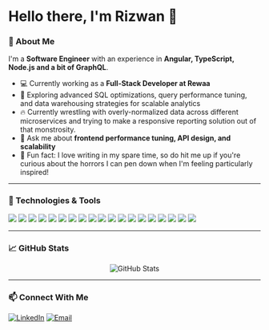 # Hello there, I'm Rizwan 👋

### 🚀 About Me
I'm a **Software Engineer** with an experience in **Angular, TypeScript, Node.js and a bit of GraphQL**.

- 💻 Currently working as a **Full-Stack Developer at Rewaa**
- 🌱 Exploring advanced SQL optimizations, query performance tuning, and data warehousing strategies for scalable analytics
- 🔥 Currently wrestling with overly-normalized data across different microservices and trying to make a responsive reporting solution out of that monstrosity.
- 💬 Ask me about **frontend performance tuning, API design, and scalability**
- 📖 Fun fact: I love writing in my spare time, so do hit me up if you're curious about the horrors I can pen down when I'm feeling particularly inspired! 

---

### 🔧 Technologies & Tools
<p align="left">
  <img src="https://img.shields.io/badge/Angular-DD0031?style=for-the-badge&logo=angular&logoColor=white" />
  <img src="https://img.shields.io/badge/TypeScript-007ACC?style=for-the-badge&logo=typescript&logoColor=white" />
  <img src="https://img.shields.io/badge/JavaScript-F7DF1E?style=for-the-badge&logo=javascript&logoColor=black" />
  <img src="https://img.shields.io/badge/HTML5-E34F26?style=for-the-badge&logo=html5&logoColor=white" />
  <img src="https://img.shields.io/badge/CSS3-1572B6?style=for-the-badge&logo=css3&logoColor=white" />
  <img src="https://img.shields.io/badge/SASS-CC6699?style=for-the-badge&logo=sass&logoColor=white" />
  <img src="https://img.shields.io/badge/Figma-F24E1E?style=for-the-badge&logo=figma&logoColor=white" />
  <img src="https://img.shields.io/badge/Node.js-43853D?style=for-the-badge&logo=node.js&logoColor=white" />
  <img src="https://img.shields.io/badge/Express.js-000000?style=for-the-badge&logo=express&logoColor=white" />
  <img src="https://img.shields.io/badge/GraphQL-E10098?style=for-the-badge&logo=graphql&logoColor=white" />
  <img src="https://img.shields.io/badge/CubeJS-3A3A3A?style=for-the-badge&logo=cube&logoColor=white" />
  <img src="https://img.shields.io/badge/C%23-239120?style=for-the-badge&logo=c-sharp&logoColor=white" />
  <img src="https://img.shields.io/badge/Python-3776AB?style=for-the-badge&logo=python&logoColor=white" />
  <img src="https://img.shields.io/badge/MongoDB-47A248?style=for-the-badge&logo=mongodb&logoColor=white" />
  <img src="https://img.shields.io/badge/MySQL-4479A1?style=for-the-badge&logo=mysql&logoColor=white" />
  <img src="https://img.shields.io/badge/Git-F05032?style=for-the-badge&logo=git&logoColor=white" />
  <img src="https://img.shields.io/badge/Docker-2496ED?style=for-the-badge&logo=docker&logoColor=white" />
  <img src="https://img.shields.io/badge/AWS-232F3E?style=for-the-badge&logo=amazon-aws&logoColor=white" />
  <img src="https://img.shields.io/badge/Cypress-17202C?style=for-the-badge&logo=cypress&logoColor=white" />
</p>

---

### 📈 GitHub Stats
<p align="center">
  <img src="https://github-readme-stats.vercel.app/api?username=rizwan19947&show_icons=true&theme=radical&count_private=true&include_all_commits=true&show=reviews,discussions_started,discussions_answered,prs_merged,prs_merged_percentage" alt="GitHub Stats">
</p>

---

### 📫 Connect With Me  
[![LinkedIn](https://img.shields.io/badge/LinkedIn-0077B5?style=for-the-badge&logo=linkedin&logoColor=white)](https://www.linkedin.com/in/rizwan-s-9419b6170)
[![Email](https://img.shields.io/badge/Email-D14836?style=for-the-badge&logo=gmail&logoColor=white)](mailto:expectp@gmail.com)


